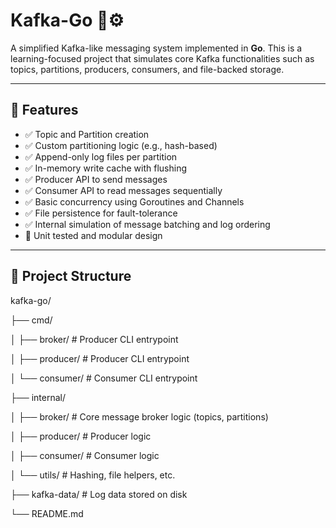 # Kafka-Go 🦜⚙️  
A simplified Kafka-like messaging system implemented in **Go**. This is a learning-focused project that simulates core Kafka functionalities such as topics, partitions, producers, consumers, and file-backed storage.

---

## 🚀 Features

- ✅ Topic and Partition creation  
- ✅ Custom partitioning logic (e.g., hash-based)  
- ✅ Append-only log files per partition  
- ✅ In-memory write cache with flushing  
- ✅ Producer API to send messages  
- ✅ Consumer API to read messages sequentially  
- ✅ Basic concurrency using Goroutines and Channels  
- ✅ File persistence for fault-tolerance  
- ✅ Internal simulation of message batching and log ordering  
- 🧪 Unit tested and modular design

---

## 🧠 Project Structure
kafka-go/

├── cmd/

│ ├── broker/ # Producer CLI entrypoint

│ ├── producer/ # Producer CLI entrypoint

│ └── consumer/ # Consumer CLI entrypoint

├── internal/

│ ├── broker/ # Core message broker logic (topics, partitions)

│ ├── producer/ # Producer logic

│ ├── consumer/ # Consumer logic

│ └── utils/ # Hashing, file helpers, etc.

├── kafka-data/ # Log data stored on disk

└── README.md
